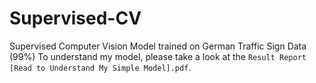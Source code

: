 # Supervised-CV
Supervised Computer Vision Model trained on German Traffic Sign Data (99%)
To understand my model, please take a look at the `Result Report [Read to Understand My Simple Model].pdf`.
